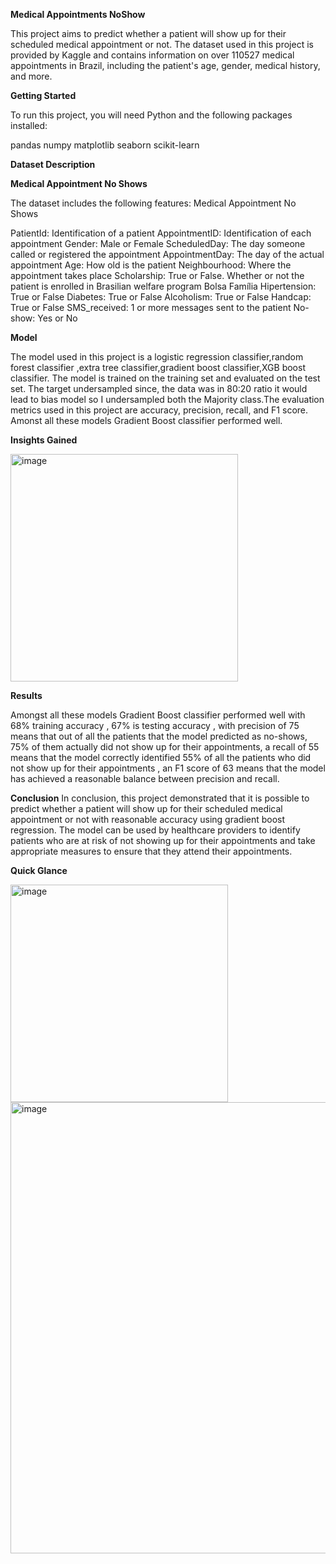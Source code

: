 **Medical Appointments NoShow**

This project aims to predict whether a patient will show up for their scheduled medical appointment or not. The dataset used in this project is provided by Kaggle and contains information on over 110527 medical appointments in Brazil, including the patient's age, gender, medical history, and more.

**Getting Started**

To run this project, you will need Python and the following packages installed:

pandas
numpy
matplotlib
seaborn
scikit-learn

**Dataset Description**

**Medical Appointment No Shows**

The dataset includes the following features: Medical Appointment No Shows

PatientId: Identification of a patient
AppointmentID: Identification of each appointment
Gender: Male or Female
ScheduledDay: The day someone called or registered the appointment
AppointmentDay: The day of the actual appointment
Age: How old is the patient
Neighbourhood: Where the appointment takes place
Scholarship: True or False. Whether or not the patient is enrolled in Brasilian welfare program Bolsa Família
Hipertension: True or False
Diabetes: True or False
Alcoholism: True or False
Handcap: True or False
SMS_received: 1 or more messages sent to the patient
No-show: Yes or No

**Model**

The model used in this project is a logistic regression classifier,random forest classifier ,extra tree classifier,gradient boost classifier,XGB boost classifier. The model is trained on the training set and evaluated on the test set. The target undersampled since, the data was in 80:20 ratio it would lead to bias model so I undersampled both the Majority class.The evaluation metrics used in this project are accuracy, precision, recall, and F1 score.
Amonst all these models Gradient Boost classifier performed well.

**Insights Gained**

<img width="364" alt="image" src="https://user-images.githubusercontent.com/119112861/234960377-b26d62b0-f0a4-4bf8-b684-fcef22819006.png">


**Results**

Amongst all these models Gradient Boost classifier performed well with 68%  training accuracy , 67% is testing accuracy , with precision of 75 means that out of all the patients that the model predicted as no-shows, 75% of them actually did not show up for their appointments, a recall of 55 means that the model correctly identified 55% of all the patients who did not show up for their appointments , an F1 score of 63 means that the model has achieved a reasonable balance between precision and recall.

**Conclusion**
In conclusion, this project demonstrated that it is possible to predict whether a patient will show up for their scheduled medical appointment or not with reasonable accuracy using gradient boost regression. The model can be used by healthcare providers to identify patients who are at risk of not showing up for their appointments and take appropriate measures to ensure that they attend their appointments.


**Quick Glance**

<img width="348" alt="image" src="https://user-images.githubusercontent.com/119112861/234960158-db1863fa-dd2b-4f00-87ee-49d611a02abc.png">

<img width="722" alt="image" src="https://user-images.githubusercontent.com/119112861/234961067-2746a82f-2b80-44c1-9860-ab8c1e28cc7a.png">
